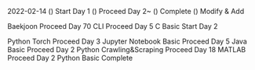 2022-02-14
() Start Day 1
() Proceed Day 2~
() Complete
() Modify & Add

Baekjoon Proceed Day 70
CLI Proceed Day 5
C Basic Start Day 2

Python Torch Proceed Day 3
Jupyter Notebook Basic Proceed Day 5
Java Basic Proceed Day 2
Python Crawling&Scraping Proceed Day 18
MATLAB Proceed Day 2
Python Basic Complete